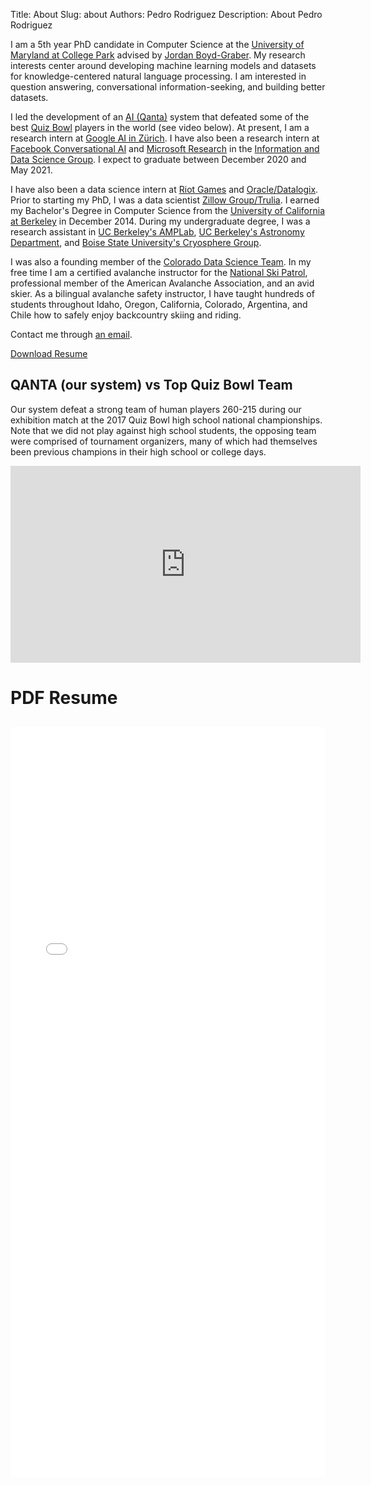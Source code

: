 Title: About
Slug: about
Authors: Pedro Rodriguez
Description: About Pedro Rodriguez

I am a 5th year PhD candidate in Computer Science at the [University of Maryland at College Park](http://www.cs.umd.edu/) advised by [Jordan Boyd-Graber](http://www.umiacs.umd.edu/~jbg/).
My research interests center around developing machine learning models and datasets for knowledge-centered natural language processing.
I am interested in question answering, conversational information-seeking, and building better datasets.

I led the development of an [AI (Qanta)](https://qanta.org) system that defeated some of
the best [Quiz Bowl](https://en.wikipedia.org/wiki/Quiz_bowl) players in the
world (see video below).
At present, I am a research intern at [Google AI in Zürich](https://ai.google/research/join-us/zurich/).
I have also been a research intern at [Facebook Conversational AI](https://ai.facebook.com/research/conversational-ai) and [Microsoft Research](https://www.microsoft.com/en-us/research) in the [Information and Data Science Group](https://www.microsoft.com/en-us/research/group/information-and-data-sciences/).
I expect to graduate between December 2020 and May 2021.


I have also been a data science intern at [Riot Games](https://youtu.be/jsRVA-HXZQc) and [Oracle/Datalogix](https://cloud.oracle.com/data-cloud).
Prior to starting my PhD, I was a data scientist [Zillow Group/Trulia](https://www.trulia.com/about/careers/).
I earned my Bachelor's Degree in Computer Science from the [University of California at Berkeley](https://eecs.berkeley.edu/) in December 2014.
During my undergraduate degree, I was a research assistant in [UC Berkeley's AMPLab](https://amplab.cs.berkeley.edu/), [UC Berkeley's Astronomy Department](https://sites.google.com/site/cftdinfo/), and [Boise State University's Cryosphere Group](https://earth.boisestate.edu/cryogars/).

I was also a founding member of the [Colorado Data Science Team](http://codata.colorado.edu).
In my free time I am a certified avalanche instructor for the [National Ski Patrol](http://nsp.org/), professional member of the American Avalanche Association, and an avid skier.
As a bilingual avalanche safety instructor, I have taught hundreds of students throughout Idaho, Oregon, California, Colorado, Argentina, and Chile how to safely enjoy backcountry skiing and riding.

Contact me through <a target="_blank" href="https://mailhide.io/e/wbfjM">an email</a>.

<a class="button small common-button" style="width:200px;" href="{filename}/resume.pdf" target="_blank">Download Resume</a>


## QANTA (our system) vs Top Quiz Bowl Team

Our system defeat a strong
team of human players 260-215 during our exhibition match at the 2017 Quiz Bowl
high school national championships. Note that we did not play against high
school students, the opposing team were comprised of tournament organizers,
many of which had themselves been previous champions in their high school or
college days.

<iframe style="display: block; margin: 0 auto;"; width="560" height="315" src="https://www.youtube.com/embed/bYFqMINXayc" frameborder="0" gesture="media" allowfullscreen></iframe>

# PDF Resume

<div style="width: 100%; height: 1200px; margin-top: 30px">
  <embed src="{filename}/resume.pdf" width="100%" height="100%" type='application/pdf'></embed>
</div>

